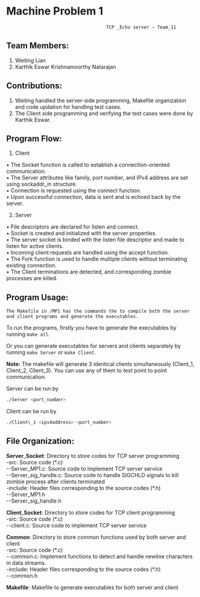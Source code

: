 # Machine Problem 1

                                         TCP _Echo server – Team_11

## Team Members:
1.	Weiting Lian
2.	Karthik Eswar Krishnamoorthy Natarajan

## Contributions:

1.	Weiting handled the server-side programming, Makefile organization and code updation for handling test cases.
2.	The Client side programming and verifying the test cases were done by Karthik Eswar.

## Program Flow:
1)	Client

•	The Socket function is called to establish a connection-oriented communication.  
•	The Server attributes like family, port number, and IPv4 address are set using sockaddr\_in structure.  
•	Connection is requested using the connect function.  
•	Upon successful connection, data is sent and is echoed back by the server.  

2)	Server

•	File descriptors are declared for listen and connect.  
•	Socket is created and initialized with the server properties.  
•	The server socket is binded with the listen file descriptor and made to listen for active clients.  
•	Incoming client requests are handled using the accept function.  
•	The Fork function is used to handle multiple clients without terminating existing connection.  
•	The Client terminations are detected, and corresponding zombie processes are killed.  

## Program Usage:

	The Makefile in /MP1 has the commands the to compile both the server and client programs and generate the executables.

To run the programs, firstly you have to generate the executables by running `make all`.  

Or you can generate executables for servers and clients separately by running `make Server` or `make Client`.  

**Note:** The makefile will generate 3 identical clients simultaneously (Client\_1, Client\_2, Client\_3). You can use any of them to test point to point communication.  

Server can be run by  
```bash
./Server <port_number>  
```
Client can be run by  
```bash
./Client\_1 <ipv4address> <port_number>  
```

## File Organization:  
**Server**\_**Socket**: Directory to store codes for TCP server programming  
\-src: Source code (\*.c)  
\-\-Server\_MP1.c: Source code to implement TCP server service  
\-\-Server\_sig\_handle.c: Source code to handle SIGCHLD signals to kill zombie process after clients terminated  
\-include: Header files corresponding to the source codes (\*.h)  
\-\-Server\_MP1.h  
\-\-Server\_sig\_handle.h  

**Client**\_**Socket**: Directory to store codes for TCP client programming  
\-src: Source code (\*.c)  
\-\-client.c: Source code to implement TCP server service  

**Common**: Directory to store common functions used by both server and client  
\-src: Source code (\*.c)  
\-\-common.c: Implement functions to detect and handle newline characters in data streams.  
\-include: Header files corresponding to the source codes (\*.h)  
\-\-common.h  

**Makefile**: Makefile to generate executables for both server and client






